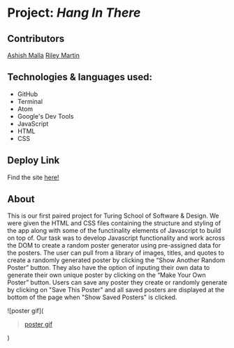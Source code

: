 # Project: *Hang In There*

## Contributors
[Ashish Malla](https://github.com/asiisii)
[Riley Martin](https://github.com/RMartin0717)

## Technologies & languages used:
- GitHub
- Terminal
- Atom
- Google's Dev Tools
- JavaScript
- HTML
- CSS

## Deploy Link
Find the site [here!](https://asiisii.github.io/hang-in-there-boilerplate/)

## About
This is our first paired project for Turing School of Software & Design. We were given the HTML and CSS files containing the structure and styling of the app along with some of the functinality elements of Javascript to build on top of. Our task was to develop Javascript functionality and work across the DOM to create a random poster generator using pre-assigned data for the posters. The user can pull from a library of images, titles, and quotes to create a randomly generated poster by clicking the “Show Another Random Poster” button. They also have the option of inputing their own data to generate their own unique poster by clicking on the “Make Your Own Poster” button. Users can save any poster they create or randomly generate by clicking on "Save This Poster" and all saved posters are displayed at the bottom of the page when "Show Saved Posters" is clicked.


![poster gif](<blockquote class="imgur-embed-pub" lang="en" data-id="a/wYw8HXN"  ><a href="//imgur.com/a/wYw8HXN">poster gif</a></blockquote><script async src="//s.imgur.com/min/embed.js" charset="utf-8"></script>)


